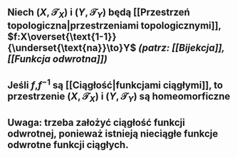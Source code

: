 ## Niech $(X,\mathcal{T}_X)$ i $(Y,\mathcal{T}_Y)$ będą [[Przestrzeń topologiczna|przestrzeniami topologicznymi]], $f:X\overset{\text{1-1}}{\underset{\text{na}}\to}Y$ *(patrz: [[Bijekcja]], [[Funkcja odwrotna]])*
## Jeśli $f$,$f^{-1}$  są [[Ciągłość|funkcjami ciągłymi]], to przestrzenie $(X,\mathcal{T}_X)$ i $(Y,\mathcal{T}_Y)$ są **homeomorficzne**
## **Uwaga:** trzeba założyć ciągłość funkcji odwrotnej, ponieważ istnieją nieciągłe funkcje odwrotne funkcji ciągłych.
